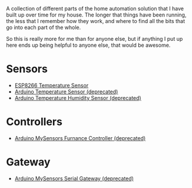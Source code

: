 
A collection of different parts of the home automation solution that I have built up over time for my house. The longer that things have been running, the less that I remember how they work, and where to find all the bits that go into each part of the whole.

So this is really more for me than for anyone else, but if anything I put up here ends up being helpful to anyone else, that would be awesome.

# Sensors
 - [ESP8266 Temperature Sensor](sensors/esp-temperature-sensor)
 - [Arduino Temperature Sensor (deprecated)](sensors/arduino-temperature-sensor)
 - [Arduino Temperature Humidity Sensor (deprecated)](sensors/arduino-temperature-humidity-sensor)

# Controllers
 - [Arduino MySensors Furnance Controller (deprecated)](controllers/arduino-furnace-controller)

# Gateway
 - [Arduino MySensors Serial Gateway (deprecated)](openhab/arduino-serial-gateway)

